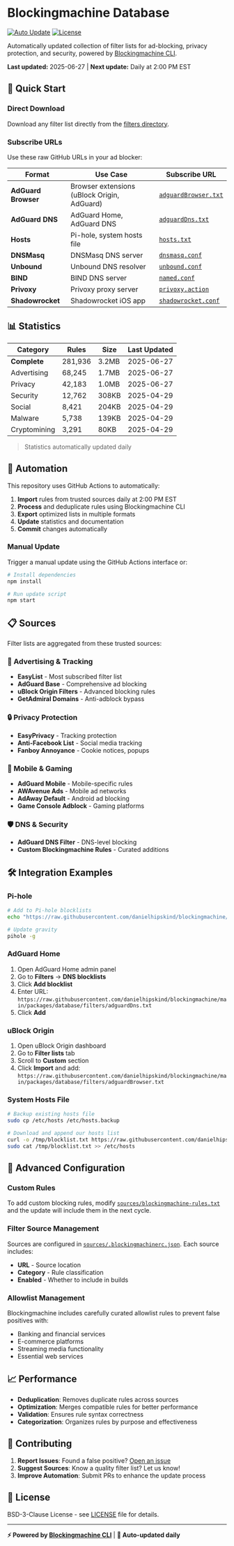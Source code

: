 # Blockingmachine Database

[![Auto Update](https://github.com/danielhipskind/blockingmachine/actions/workflows/update-filters.yml/badge.svg)](https://github.com/danielhipskind/blockingmachine/actions/workflows/update-filters.yml)
[![License](https://img.shields.io/badge/license-BSD--3--Clause-blue.svg)](LICENSE)

Automatically updated collection of filter lists for ad-blocking, privacy protection, and security, powered by [Blockingmachine CLI](https://github.com/greigh/Blockingmachine).

**Last updated:** 2025-06-27 | **Next update:** Daily at 2:00 PM EST

## 🚀 Quick Start

### Direct Download

Download any filter list directly from the [filters directory](./filters/).

### Subscribe URLs

Use these raw GitHub URLs in your ad blocker:

| Format | Use Case | Subscribe URL |
|--------|----------|---------------|
| **AdGuard Browser** | Browser extensions (uBlock Origin, AdGuard) | [`adguardBrowser.txt`](https://raw.githubusercontent.com/danielhipskind/blockingmachine/main/packages/database/filters/adguardBrowser.txt) |
| **AdGuard DNS** | AdGuard Home, AdGuard DNS | [`adguardDns.txt`](https://raw.githubusercontent.com/danielhipskind/blockingmachine/main/packages/database/filters/adguardDns.txt) |
| **Hosts** | Pi-hole, system hosts file | [`hosts.txt`](https://raw.githubusercontent.com/danielhipskind/blockingmachine/main/packages/database/filters/hosts.txt) |
| **DNSMasq** | DNSMasq DNS server | [`dnsmasq.conf`](https://raw.githubusercontent.com/danielhipskind/blockingmachine/main/packages/database/filters/dnsmasq.conf) |
| **Unbound** | Unbound DNS resolver | [`unbound.conf`](https://raw.githubusercontent.com/danielhipskind/blockingmachine/main/packages/database/filters/unbound.conf) |
| **BIND** | BIND DNS server | [`named.conf`](https://raw.githubusercontent.com/danielhipskind/blockingmachine/main/packages/database/filters/named.conf) |
| **Privoxy** | Privoxy proxy server | [`privoxy.action`](https://raw.githubusercontent.com/danielhipskind/blockingmachine/main/packages/database/filters/privoxy.action) |
| **Shadowrocket** | Shadowrocket iOS app | [`shadowrocket.conf`](https://raw.githubusercontent.com/danielhipskind/blockingmachine/main/packages/database/filters/shadowrocket.conf) |

## 📊 Statistics

| Category | Rules | Size | Last Updated |
|----------|-------|------|--------------|
| **Complete** | 281,936 | 3.2MB | 2025-06-27 |
| Advertising | 68,245 | 1.7MB | 2025-06-27 |
| Privacy | 42,183 | 1.0MB | 2025-06-27 |
| Security | 12,762 | 308KB | 2025-04-29 |
| Social | 8,421 | 204KB | 2025-04-29 |
| Malware | 5,738 | 139KB | 2025-04-29 |
| Cryptomining | 3,291 | 80KB | 2025-04-29 |

> Statistics automatically updated daily

## 🔄 Automation

This repository uses GitHub Actions to automatically:

1. **Import** rules from trusted sources daily at 2:00 PM EST
2. **Process** and deduplicate rules using Blockingmachine CLI  
3. **Export** optimized lists in multiple formats
4. **Update** statistics and documentation
5. **Commit** changes automatically

### Manual Update

Trigger a manual update using the GitHub Actions interface or:

```bash
# Install dependencies
npm install

# Run update script
npm start
```

## 📋 Sources

Filter lists are aggregated from these trusted sources:

### 🎯 Advertising & Tracking

- **EasyList** - Most subscribed filter list
- **AdGuard Base** - Comprehensive ad blocking
- **uBlock Origin Filters** - Advanced blocking rules
- **GetAdmiral Domains** - Anti-adblock bypass

### 🔒 Privacy Protection

- **EasyPrivacy** - Tracking protection
- **Anti-Facebook List** - Social media tracking
- **Fanboy Annoyance** - Cookie notices, popups

### 📱 Mobile & Gaming

- **AdGuard Mobile** - Mobile-specific rules
- **AWAvenue Ads** - Mobile ad networks
- **AdAway Default** - Android ad blocking
- **Game Console Adblock** - Gaming platforms

### 🛡️ DNS & Security

- **AdGuard DNS Filter** - DNS-level blocking
- **Custom Blockingmachine Rules** - Curated additions

## 🛠️ Integration Examples

### Pi-hole

```bash
# Add to Pi-hole blocklists
echo "https://raw.githubusercontent.com/danielhipskind/blockingmachine/main/packages/database/filters/hosts.txt" | sudo tee -a /etc/pihole/adlists.list

# Update gravity
pihole -g
```

### AdGuard Home

1. Open AdGuard Home admin panel
2. Go to **Filters** → **DNS blocklists**  
3. Click **Add blocklist**
4. Enter URL: `https://raw.githubusercontent.com/danielhipskind/blockingmachine/main/packages/database/filters/adguardDns.txt`
5. Click **Add**

### uBlock Origin

1. Open uBlock Origin dashboard
2. Go to **Filter lists** tab
3. Scroll to **Custom** section
4. Click **Import** and add: `https://raw.githubusercontent.com/danielhipskind/blockingmachine/main/packages/database/filters/adguardBrowser.txt`

### System Hosts File

```bash
# Backup existing hosts file
sudo cp /etc/hosts /etc/hosts.backup

# Download and append our hosts list
curl -o /tmp/blocklist.txt https://raw.githubusercontent.com/danielhipskind/blockingmachine/main/packages/database/filters/hosts.txt
sudo cat /tmp/blocklist.txt >> /etc/hosts
```

## 🔧 Advanced Configuration

### Custom Rules

To add custom blocking rules, modify [`sources/blockingmachine-rules.txt`](./sources/blockingmachine-rules.txt) and the update will include them in the next cycle.

### Filter Source Management

Sources are configured in [`sources/.blockingmachinerc.json`](./sources/.blockingmachinerc.json). Each source includes:

- **URL** - Source location
- **Category** - Rule classification  
- **Enabled** - Whether to include in builds

### Allowlist Management

Blockingmachine includes carefully curated allowlist rules to prevent false positives with:

- Banking and financial services
- E-commerce platforms  
- Streaming media functionality
- Essential web services

## 📈 Performance

- **Deduplication**: Removes duplicate rules across sources
- **Optimization**: Merges compatible rules for better performance  
- **Validation**: Ensures rule syntax correctness
- **Categorization**: Organizes rules by purpose and effectiveness

## 🤝 Contributing

1. **Report Issues**: Found a false positive? [Open an issue](https://github.com/danielhipskind/blockingmachine/issues)
2. **Suggest Sources**: Know a quality filter list? Let us know!
3. **Improve Automation**: Submit PRs to enhance the update process

## 📜 License

BSD-3-Clause License - see [LICENSE](LICENSE) file for details.

---

**⚡ Powered by [Blockingmachine CLI](https://github.com/greigh/Blockingmachine)** | **🤖 Auto-updated daily**
